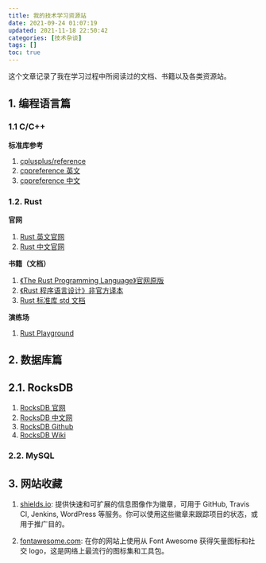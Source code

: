 ```yaml
---
title: 我的技术学习资源站
date: 2021-09-24 01:07:19
updated: 2021-11-18 22:50:42
categories: [技术杂谈]
tags: []
toc: true
---
```




这个文章记录了我在学习过程中所阅读过的文档、书籍以及各类资源站。



<!--more-->



## 1. 编程语言篇



### 1.1 C/C++

**标准库参考**

1. [cplusplus/reference](http://www.cplusplus.com/reference/)
2. [cppreference 英文](https://en.cppreference.com/)
3. [cppreference 中文](https://zh.cppreference.com/)



### 1.2. Rust

**官网**

1. [Rust 英文官网](https://www.rust-lang.org/)
2. [Rust 中文官网](https://www.rust-lang.org/zh-CN/)

**书籍（文档）**

1. [《The Rust Programming Language》官网原版](https://doc.rust-lang.org/book/#the-rust-programming-language)
2. [《Rust 程序语言设计》非官方译本](https://kaisery.github.io/trpl-zh-cn/)
3. [Rust 标准库 std 文档](https://doc.rust-lang.org/stable/std/)

**演练场**

1. [Rust Playground](https://play.rust-lang.org/)



## 2. 数据库篇



## 2.1. RocksDB



1. [RocksDB 官网](https://rocksdb.org/)
2. [RocksDB 中文网](https://rocksdb.org.cn/)
3. [RocksDB Github](https://github.com/facebook/rocksdb)
4. [RocksDB Wiki](https://github.com/facebook/rocksdb/wiki)



### 2.2. MySQL




## 3. 网站收藏

1. [shields.io](https://shields.io/): 提供快速和可扩展的信息图像作为徽章，可用于 GitHub, Travis CI, Jenkins, WordPress 等服务。你可以使用这些徽章来跟踪项目的状态，或用于推广目的。

2. [fontawesome.com](https://fontawesome.com/): 在你的网站上使用从 Font Awesome 获得矢量图标和社交 logo，这是网络上最流行的图标集和工具包。
